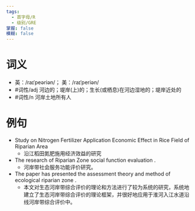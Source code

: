 ```yaml
---
tags:
  - 首字母/R
  - 级别/GRE
掌握: false
模糊: false
---
```

# 词义
- 英：/raɪˈpeəriən/； 美：/raɪˈperiən/
- #词性/adj  河边的；堤岸(上)的；生长(或栖息)在河边湿地的；堤岸近处的
- #词性/n  河岸土地所有人
# 例句
- Study on Nitrogen Fertilizer Application Economic Effect in Rice Field of Riparian Area
	- 沿江稻田氮肥施用经济效益的研究
- The research of Riparian Zone social function evaluation .
	- 河岸带社会服务功能评价研究。
- The paper has presented the assessment theory and method of ecological riparian zone .
	- 本文对生态河岸带综合评价的理论和方法进行了较为系统的研究，系统地建立了生态河岸带综合评价的理论框架，并很好地应用于淮河入江水道沿线河岸带综合评价中。
